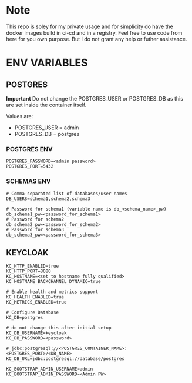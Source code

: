 # Note
This repo is soley for my private usage and for simplicity do have the docker images build in ci-cd and in a registry.
Feel free to use code from here for you own purpose. But I do not grant any help or futher assistance.

# ENV VARIABLES
## POSTGRES
**Important**
Do not change the POSTGRES_USER or POSTGRES_DB as this are set inside the container itself.

Values are:
- POSTGRES_USER = admin
- POSTGRES_DB = postgres

### POSTGRES ENV
```env
POSTGRES_PASSWORD=<admin password>
POSTGRES_PORT=5432
```
### SCHEMAS ENV
```env
# Comma-separated list of databases/user names
DB_USERS=schema1,schema2,schema3

# Password for schema1 (variable name is db_<schema_name>_pw)
db_schema1_pw=<password_for_schema1>
# Password for schema2
db_schema2_pw=<password_for_schema2>
# Password for schema3
db_schema3_pw=<password_for_schema3>
```

## KEYCLOAK
```env
KC_HTTP_ENABLED=true
KC_HTTP_PORT=8080
KC_HOSTNAME=<set to hostname fully qualified>
KC_HOSTNAME_BACKCHANNEL_DYNAMIC=true

# Enable health and metrics support
KC_HEALTH_ENABLED=true
KC_METRICS_ENABLED=true

# Configure Database
KC_DB=postgres

# do not change this after initial setup
KC_DB_USERNAME=keycloak
KC_DB_PASSWORD=<password>

# jdbc:postgresql://<POSTGRES_CONTAINER_NAME>:<POSTGRES_PORT>/<DB_NAME>
KC_DB_URL=jdbc:postgresql://database/postgres

KC_BOOTSTRAP_ADMIN_USERNAME=admin
KC_BOOTSTRAP_ADMIN_PASSWORD=<Admin PW>
```